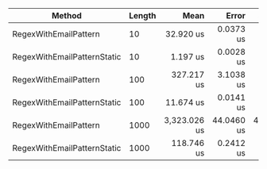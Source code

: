 |                      Method | Length |         Mean |      Error |     StdDev | Allocated |
|---------------------------- |------- |-------------:|-----------:|-----------:|----------:|
|       RegexWithEmailPattern |     10 |    32.920 us |  0.0373 us |  0.0312 us |         - |
| RegexWithEmailPatternStatic |     10 |     1.197 us |  0.0028 us |  0.0022 us |         - |
|       RegexWithEmailPattern |    100 |   327.217 us |  3.1038 us |  3.0483 us |         - |
| RegexWithEmailPatternStatic |    100 |    11.674 us |  0.0141 us |  0.0110 us |         - |
|       RegexWithEmailPattern |   1000 | 3,323.026 us | 44.0460 us | 45.2320 us |       4 B |
| RegexWithEmailPatternStatic |   1000 |   118.746 us |  0.2412 us |  0.2014 us |         - |
